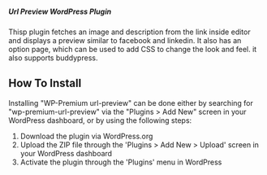 ##### Url Preview WordPress Plugin ####
Thisp plugin fetches an image and description from the link inside editor and displays a preview similar to facebook and linkedin.
It also has an option page, which can be used to add CSS to change the look and feel. it also supports buddypress.
 
## How To Install

Installing "WP-Premium url-preview" can be done either by searching for "wp-premium-url-preview" via the "Plugins > Add New" screen in your WordPress dashboard, or by using the following steps:

1. Download the plugin via WordPress.org
1. Upload the ZIP file through the 'Plugins > Add New > Upload' screen in your WordPress dashboard
1. Activate the plugin through the 'Plugins' menu in WordPress
 
